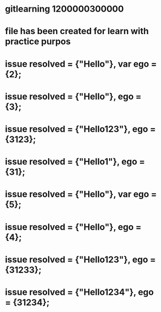 # gitlearning 1200000300000

# file has been created for learn with practice purpos


# issue resolved = {"Hello"}, var ego = {2};

# issue resolved = {"Hello"}, ego = {3};

# issue resolved = {"Hello123"}, ego = {3123};
# issue resolved = {"Hello1"}, ego = {31};
# issue resolved = {"Hello"}, var ego = {5};

# issue resolved = {"Hello"}, ego = {4};

# issue resolved = {"Hello123"}, ego = {31233};

# issue resolved = {"Hello1234"}, ego = {31234};



